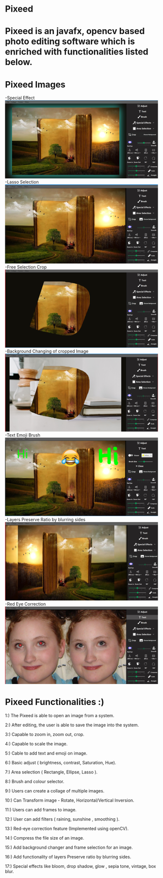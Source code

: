 # Pixeed 

# Pixeed is an javafx, opencv based photo editing software which is enriched with functionalities listed below.

# Pixeed Images
-Special Effect 
![alt text](https://github.com/Chitra-Maker/Pixeed/blob/main/Screenshot%20(26).png?raw=true)
-Lasso Selection
![alt text](https://github.com/Chitra-Maker/Pixeed/blob/main/Screenshot%20(34).png?raw=true)
-Free Selection Crop
![alt text](https://github.com/Chitra-Maker/Pixeed/blob/main/Screenshot%20(35).png?raw=true)
-Background Changing of cropped Image
![alt text](https://github.com/Chitra-Maker/Pixeed/blob/main/Screenshot%20(36).png?raw=true)
-Text Emoji Brush
![alt text](https://github.com/Chitra-Maker/Pixeed/blob/main/Screenshot%20(37).png?raw=true)
-Layers Preserve Ratio by blurring sides
![alt text](https://github.com/Chitra-Maker/Pixeed/blob/main/Screenshot%20(38).png?raw=true)
-Red Eye Correction
![alt text](https://github.com/Chitra-Maker/Pixeed/blob/main/Screenshot%20(39).png?raw=true)

# Pixeed Functionalities :)

1:) The Pixeed is able to open an image from a system.

2:)  After editing, the user is able to save the image into the system.

3:)  Capable to zoom in, zoom out, crop.

4:)  Capable to scale the image.

5:)  Cable to add text and emoji on image.

6:)  Basic adjust ( brightness, contrast, Saturation, Hue).

7:)  Area selection ( Rectangle, Ellipse, Lasso ).

8:)  Brush and colour selector.

9:)  Users can create a collage of multiple images.

10:) Can Transform image - Rotate, Horizontal/Vertical Inversion.

11:) Users can add frames to image.

12:) User can add filters ( raining, sunshine , smoothing ).

13:) Red-eye correction feature (Implemented using openCV).

14:) Compress the file size of an image.

15:) Add background changer and frame selection for an image.

16:) Add functionality of layers Preserve ratio by blurring sides.

17:) Special effects like bloom, drop shadow, glow , sepia tone, vintage, box blur.


